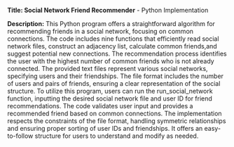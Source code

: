 **Title: Social Network Friend Recommender** - Python Implementation

**Description:**
This Python program offers a straightforward algorithm for recommending friends in a social network, focusing on common connections. The code includes nine functions that efficiently read social network files, construct an adjacency list, 
calculate common friends,and suggest potential new connections. The recommendation process identifies the user with the highest number of common friends who is not already connected.
The provided text files represent various social networks, specifying users and their friendships. The file format includes the number of users and pairs of friends, ensuring a clear representation of the social structure.
To utilize this program, users can run the run_social_network function, inputting the desired social network file and user ID for friend recommendations. The code validates user input and provides a recommended friend based on common connections.
The implementation respects the constraints of the file format, handling symmetric relationships and ensuring proper sorting of user IDs and friendships. It offers an easy-to-follow structure for users to understand and modify as needed.
